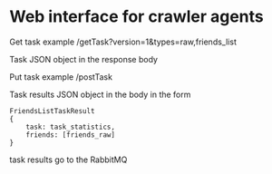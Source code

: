 Web interface for crawler agents
================================

Get task example
/getTask?version=1&types=raw,friends_list

Task JSON object in the response body

Put task example
/postTask

Task results JSON object in the body in the form
```
FriendsListTaskResult
{
    task: task_statistics,
    friends: [friends_raw]
}
```

task results go to the RabbitMQ

